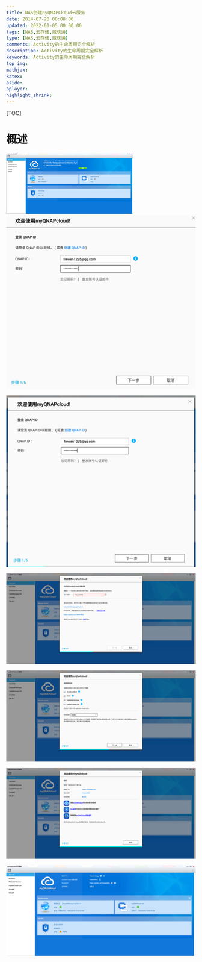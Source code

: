 ```yaml
---
title: NAS创建nyQNAPCkoud云服务
date: 2014-07-20 00:00:00
updated: 2022-01-05 00:00:00
tags: [NAS,云存储,威联通]
type: [NAS,云存储,威联通]
comments: Activity的生命周期完全解析
description: Activity的生命周期完全解析
keywords: Activity的生命周期完全解析
top_img:
mathjax:
katex:
aside:
aplayer:
highlight_shrink:
---
```


[TOC]

# 概述







<img src="./images/03.NAS%E5%88%9B%E5%BB%BAnyQNAPCkoud%E4%BA%91%E6%9C%8D%E5%8A%A1/image-20230426085753437.png" alt="image-20230426085753437" style="zoom:33%;" />



<img src="./images/03.NAS%E5%88%9B%E5%BB%BAnyQNAPCkoud%E4%BA%91%E6%9C%8D%E5%8A%A1/image-20230426090127833.png" alt="image-20230426090127833" style="zoom:50%;" />



![image-20230426091518082](./images/03.NAS%E5%88%9B%E5%BB%BAnyQNAPCkoud%E4%BA%91%E6%9C%8D%E5%8A%A1/image-20230426091518082.png)





![image-20230506174233360](./images/04.NAS%E5%88%9B%E5%BB%BAmyQNAPCkoud%E4%BA%91%E6%9C%8D%E5%8A%A1/image-20230506174233360.png)





![image-20230506175302543](./images/04.NAS%E5%88%9B%E5%BB%BAmyQNAPCkoud%E4%BA%91%E6%9C%8D%E5%8A%A1/image-20230506175302543.png)



![image-20230506175328597](./images/04.NAS%E5%88%9B%E5%BB%BAmyQNAPCkoud%E4%BA%91%E6%9C%8D%E5%8A%A1/image-20230506175328597.png)





![image-20230506175410010](./images/04.NAS%E5%88%9B%E5%BB%BAmyQNAPCkoud%E4%BA%91%E6%9C%8D%E5%8A%A1/image-20230506175410010.png)
